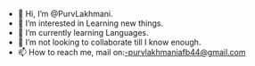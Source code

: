 - 👋 Hi, I’m @PurvLakhmani.
- 👀 I’m interested in Learning new things.
- 🌱 I’m currently learning Languages.
- 💞️ I’m not looking to collaborate till I know enough.
- 📫 How to reach me, mail on:-purvlakhmaniafb44@gmail.com

<!---
PurvLakhmani/PurvLakhmani is a ✨ special ✨ repository because its `README.md` (this file) appears on your GitHub profile.
You can click the Preview link to take a look at your changes.
--->
